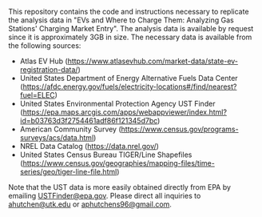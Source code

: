 This repository contains the code and instructions necessary to replicate the analysis data in "EVs and Where to Charge Them: Analyzing Gas Stations' Charging Market Entry". The analysis data is available by request since it is approximately
3GB in size.
The necessary data is available from the following sources:
- Atlas EV Hub (https://www.atlasevhub.com/market-data/state-ev-registration-data/)
- United States Department of Energy Alternative Fuels Data Center (https://afdc.energy.gov/fuels/electricity-locations#/find/nearest?fuel=ELEC)
- United States Environmental Protection Agency UST Finder (https://epa.maps.arcgis.com/apps/webappviewer/index.html?id=b03763d3f2754461adf86f121345d7bc)
- American Community Survey (https://www.census.gov/programs-surveys/acs/data.html)
- NREL Data Catalog (https://data.nrel.gov/)
- United States Census Bureau TIGER/Line Shapefiles (https://www.census.gov/geographies/mapping-files/time-series/geo/tiger-line-file.html)

Note that the UST data is more easily obtained directly from EPA by emailing USTFinder@epa.gov.
Please direct all inquiries to ahutchen@utk.edu or aphutchens96@gmail.com.
